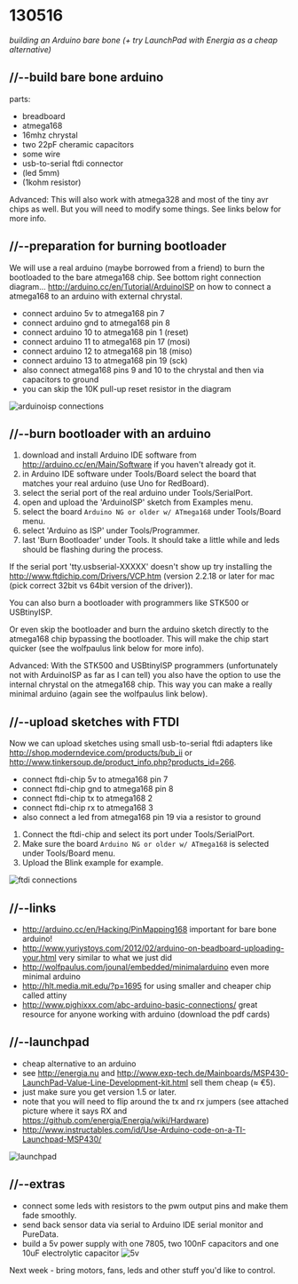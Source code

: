 130516
======

_building an Arduino bare bone (+ try LaunchPad with Energia as a cheap alternative)_

//--build bare bone arduino
---------------------------

parts:

* breadboard
* atmega168
* 16mhz chrystal
* two 22pF cheramic capacitors
* some wire
* usb-to-serial ftdi connector
* (led 5mm)
* (1kohm resistor)

Advanced: This will also work with atmega328 and most of the tiny avr chips as well. But you will need to modify some things. See links below for more info.

//--preparation for burning bootloader
--------------------------------------
We will use a real arduino (maybe borrowed from a friend) to burn the bootloaded to the bare atmega168 chip. See bottom right connection diagram... <http://arduino.cc/en/Tutorial/ArduinoISP> on how to connect a atmega168 to an arduino with external chrystal.

* connect arduino 5v to atmega168 pin 7
* connect arduino gnd to atmega168 pin 8
* connect arduino 10 to atmega168 pin 1 (reset)
* connect arduino 11 to atmega168 pin 17 (mosi)
* connect arduino 12 to atmega168 pin 18 (miso)
* connect arduino 13 to atmega168 pin 19 (sck)
* also connect atmega168 pins 9 and 10 to the chrystal and then via capacitors to ground
* you can skip the 10K pull-up reset resistor in the diagram

![arduinoisp connections](https://raw.github.com/redFrik/udk09-Bits_and_Pieces/master/udk130516/IMG_20130516_042113.jpg)

//--burn bootloader with an arduino
-----------------------------------
1. download and install Arduino IDE software from <http://arduino.cc/en/Main/Software> if you haven't already got it.
2. in Arduino IDE software under Tools/Board select the board that matches your real arduino (use Uno for RedBoard).
3. select the serial port of the real arduino under Tools/SerialPort.
4. open and upload the 'ArduinoISP' sketch from Examples menu.
5. select the board `Arduino NG or older w/ ATmega168` under Tools/Board menu.
6. select 'Arduino as ISP' under Tools/Programmer.
7. last 'Burn Bootloader' under Tools. It should take a little while and leds should be flashing during the process.

If the serial port 'tty.usbserial-XXXXX' doesn't show up try installing the <http://www.ftdichip.com/Drivers/VCP.htm> (version 2.2.18 or later for mac (pick correct 32bit vs 64bit version of the driver)).

You can also burn a bootloader with programmers like STK500 or USBtinyISP.

Or even skip the bootloader and burn the arduino sketch directly to the atmega168 chip bypassing the bootloader. This will make the chip start quicker (see the wolfpaulus link below for more info).

Advanced: With the STK500 and USBtinyISP programmers (unfortunately not with ArduinoISP as far as I can tell) you also have the option to use the internal chrystal on the atmega168 chip. This way you can make a really minimal arduino (again see the wolfpaulus link below).

//--upload sketches with FTDI
-----------------------------
Now we can upload sketches using small usb-to-serial ftdi adapters like <http://shop.moderndevice.com/products/bub_ii> or <http://www.tinkersoup.de/product_info.php?products_id=266>.

* connect ftdi-chip 5v to atmega168 pin 7
* connect ftdi-chip gnd to atmega168 pin 8
* connect ftdi-chip tx to atmega168 2
* connect ftdi-chip rx to atmega168 3
* also connect a led from atmega168 pin 19 via a resistor to ground

1. Connect the ftdi-chip and select its port under Tools/SerialPort.
2. Make sure the board `Arduino NG or older w/ ATmega168` is selected under Tools/Board menu.
3. Upload the Blink example for example.

![ftdi connections](https://raw.github.com/redFrik/udk09-Bits_and_Pieces/master/udk130516/IMG_20130516_042404.jpg)

//--links
---------
* <http://arduino.cc/en/Hacking/PinMapping168> important for bare bone arduino!
* <http://www.yuriystoys.com/2012/02/arduino-on-beadboard-uploading-your.html> very similar to what we just did
* <http://wolfpaulus.com/jounal/embedded/minimalarduino> even more minimal arduino
* <http://hlt.media.mit.edu/?p=1695> for using smaller and cheaper chip called attiny
* <http://www.pighixxx.com/abc-arduino-basic-connections/> great resource for anyone working with arduino (download the pdf cards)

//--launchpad
-------------
* cheap alternative to an arduino
* see <http://energia.nu> and <http://www.exp-tech.de/Mainboards/MSP430-LaunchPad-Value-Line-Development-kit.html> sell them cheap (≈ €5).
* just make sure you get version 1.5 or later.
* note that you will need to flip around the tx and rx jumpers (see attached picture where it says RX and <https://github.com/energia/Energia/wiki/Hardware>)
* <http://www.instructables.com/id/Use-Arduino-code-on-a-TI-Launchpad-MSP430/>

![launchpad](https://raw.github.com/redFrik/udk09-Bits_and_Pieces/master/udk130516/IMG_20130516_044554.jpg)

//--extras
----------
* connect some leds with resistors to the pwm output pins and make them fade smoothly.
* send back sensor data via serial to Arduino IDE serial monitor and PureData.
* build a 5v power supply with one 7805, two 100nF capacitors and one 10uF electrolytic capacitor
![5v](https://raw.github.com/redFrik/udk09-Bits_and_Pieces/master/udk130516/5v.png)

Next week - bring motors, fans, leds and other stuff you'd like to control.
